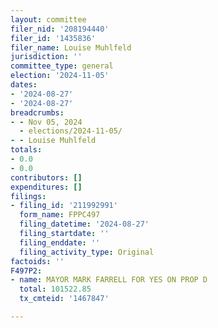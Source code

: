 ```yaml
---
layout: committee
filer_nid: '208194440'
filer_id: '1435836'
filer_name: Louise Muhlfeld
jurisdiction: ''
committee_type: general
election: '2024-11-05'
dates:
- '2024-08-27'
- '2024-08-27'
breadcrumbs:
- - Nov 05, 2024
  - elections/2024-11-05/
- - Louise Muhlfeld
totals:
- 0.0
- 0.0
contributors: []
expenditures: []
filings:
- filing_id: '211992991'
  form_name: FPPC497
  filing_datetime: '2024-08-27'
  filing_startdate: ''
  filing_enddate: ''
  filing_activity_type: Original
factoids: ''
F497P2:
- name: MAYOR MARK FARRELL FOR YES ON PROP D
  total: 101522.85
  tx_cmteid: '1467847'

---
```



